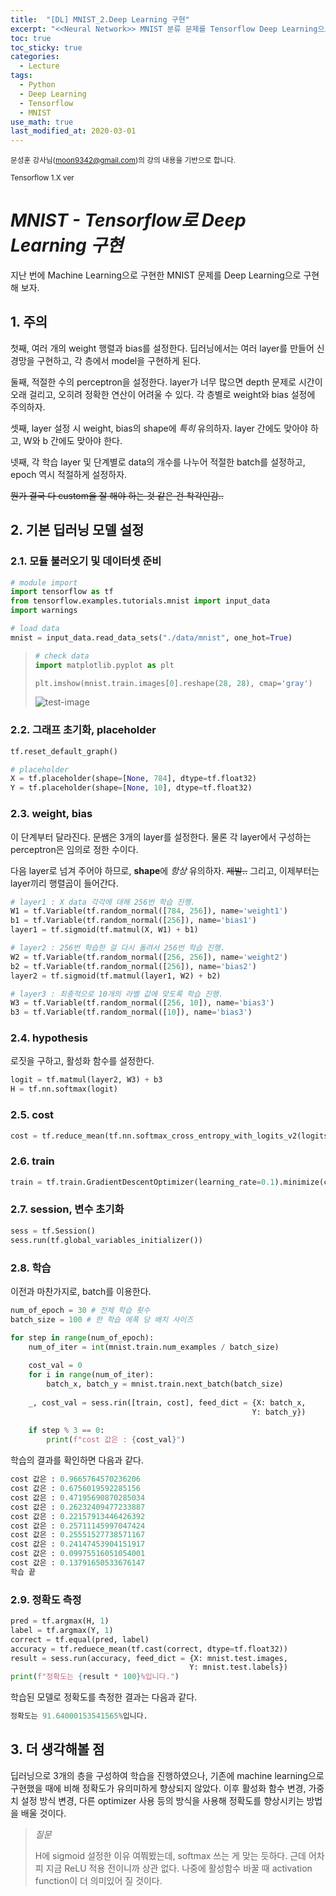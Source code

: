 ```yaml
---
title:  "[DL] MNIST_2.Deep Learning 구현"
excerpt: "<<Neural Network>> MNIST 분류 문제를 Tensorflow Deep Learning으로 구현해 보자."
toc: true
toc_sticky: true
categories:
  - Lecture
tags:
  - Python
  - Deep Learning
  - Tensorflow
  - MNIST
use_math: true
last_modified_at: 2020-03-01
---
```




<sup>문성훈 강사님(moon9342@gmail.com)의 강의 내용을 기반으로 합니다.</sup>

<sup>Tensorflow 1.X ver</sup>

# _MNIST - Tensorflow로 Deep Learning 구현_



 지난 번에 Machine Learning으로 구현한 MNIST 문제를 Deep Learning으로 구현해 보자. 





## 1. 주의



 첫째, 여러 개의 weight 행렬과 bias를 설정한다. 딥러닝에서는 여러 layer를 만들어 신경망을 구현하고, 각 층에서 model을 구현하게 된다.

 둘째, 적절한 수의 perceptron을 설정한다. layer가 너무 많으면 depth 문제로 시간이 오래 걸리고, 오히려 정확한 연산이 어려울 수 있다. 각 층별로 weight와 bias 설정에 주의하자.

 셋째, layer 설정 시 weight, bias의 shape에 *특히* 유의하자. layer 간에도 맞아야 하고, W와 b 간에도 맞아야 한다.

 넷째, 각 학습 layer 및 단계별로 data의 개수를 나누어 적절한 batch를 설정하고, epoch 역시 적절하게 설정하자.



~~뭔가 결국 다 custom을 잘 해야 하는 것 같은 건 착각인감..~~





## 2. 기본 딥러닝 모델 설정



### 2.1.  모듈 불러오기 및 데이터셋 준비

```python
# module import
import tensorflow as tf
from tensorflow.examples.tutorials.mnist import input_data
import warnings

# load data
mnist = input_data.read_data_sets("./data/mnist", one_hot=True)
```



> ```python
> # check data
> import matplotlib.pyplot as plt
> 
> plt.imshow(mnist.train.images[0].reshape(28, 28), cmap='gray')
> ```
>
> ![test-image]({{site.url}}/assets/images/test_image.png)



### 2.2. 그래프 초기화, placeholder

```python
tf.reset_default_graph()

# placeholder
X = tf.placeholder(shape=[None, 784], dtype=tf.float32)
Y = tf.placeholder(shape=[None, 10], dtype=tf.float32)
```



### 2.3. weight, bias

 이 단계부터 달라진다. 문쌤은 3개의 layer를 설정한다. 물론 각 layer에서 구성하는 perceptron은 임의로 정한 수이다.

 다음 layer로 넘겨 주어야 하므로, **shape**에 *항상* 유의하자. ~~제발..~~ 그리고, 이제부터는 layer끼리 행렬곱이 들어간다.

```python
# layer1 : X data 각각에 대해 256번 학습 진행.
W1 = tf.Variable(tf.random_normal([784, 256]), name='weight1')
b1 = tf.Variable(tf.random_normal([256]), name='bias1')
layer1 = tf.sigmoid(tf.matmul(X, W1) + b1)

# layer2 : 256번 학습한 걸 다시 돌려서 256번 학습 진행.
W2 = tf.Variable(tf.random_normal([256, 256]), name='weight2')
b2 = tf.Variable(tf.random_normal([256]), name='bias2')
layer2 = tf.sigmoid(tf.matmul(layer1, W2) + b2)

# layer3 : 최종적으로 10개의 라벨 값에 맞도록 학습 진행.
W3 = tf.Variable(tf.random_normal([256, 10]), name='bias3')
b3 = tf.Variable(tf.random_normal([10]), name='bias3')
```



### 2.4. hypothesis

 로짓을 구하고, 활성화 함수를 설정한다.

```python
logit = tf.matmul(layer2, W3) + b3
H = tf.nn.softmax(logit)
```



### 2.5. cost

```python
cost = tf.reduce_mean(tf.nn.softmax_cross_entropy_with_logits_v2(logits=logit, labels=Y))
```



### 2.6. train

```python
train = tf.train.GradientDescentOptimizer(learning_rate=0.1).minimize(cost)
```



### 2.7. session, 변수 초기화

```python
sess = tf.Session()
sess.run(tf.global_variables_initializer())
```



### 2.8. 학습

 이전과 마찬가지로, batch를 이용한다.



```python
num_of_epoch = 30 # 전체 학습 횟수
batch_size = 100 # 한 학습 에폭 당 배치 사이즈

for step in range(num_of_epoch):
    num_of_iter = int(mnist.train.num_examples / batch_size)
    
    cost_val = 0
    for i in range(num_of_iter):
        batch_x, batch_y = mnist.train.next_batch(batch_size)
    
    _, cost_val = sess.rin([train, cost], feed_dict = {X: batch_x,
                                                      Y: batch_y})
   
    if step % 3 == 0:
        print(f"cost 값은 : {cost_val}")    
```

 

 학습의 결과를 확인하면 다음과 같다.

```python
cost 값은 : 0.9665764570236206
cost 값은 : 0.6756019592285156
cost 값은 : 0.47195690870285034
cost 값은 : 0.26232409477233887
cost 값은 : 0.22157913446426392
cost 값은 : 0.25711145997047424
cost 값은 : 0.25551527738571167
cost 값은 : 0.24147453904151917
cost 값은 : 0.09975516051054001
cost 값은 : 0.13791650533676147
학습 끝
```





### 2.9. 정확도 측정

```python
pred = tf.argmax(H, 1)
label = tf.argmax(Y, 1)
correct = tf.equal(pred, label)
accuracy = tf.reduece_mean(tf.cast(correct, dtype=tf.float32))
result = sess.run(accuracy, feed_dict = {X: mnist.test.images,
                                        Y: mnist.test.labels})
print(f"정확도는 {result * 100}%입니다.")
```

 

 학습된 모델로 정확도를 측정한 결과는 다음과 같다.

```python
정확도는 91.64000153541565%입니다.
```



## 3. 더 생각해볼 점

 딥러닝으로 3개의 층을 구성하여 학습을 진행하였으나, 기존에 machine learning으로 구현했을 때에 비해 정확도가 유의미하게 향상되지 않았다. 이후 활성화 함수 변경, 가중치 설정 방식 변경, 다른 optimizer 사용 등의 방식을 사용해 정확도를 향상시키는 방법을 배울 것이다.



> *질문*
>
>  H에 sigmoid 설정한 이유 여쭤봤는데, softmax 쓰는 게 맞는 듯하다. 근데 어차피 지금 ReLU 적용 전이니까 상관 없다. 나중에 활성함수 바꿀 때 activation function이 더 의미있어 질 것이다.